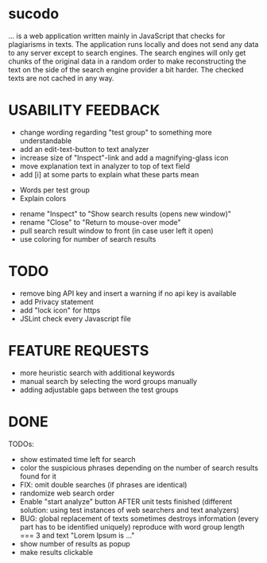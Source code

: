 sucodo
=======

... is a web application written mainly in JavaScript that checks for
plagiarisms in texts. The application runs locally and does not send
any data to any server except to search engines. The search engines will
only get chunks of the original data in a random order to make reconstructing
the text on the side of the search engine provider a bit harder.
The checked texts are not cached in any way.

USABILITY FEEDBACK
==================
* change wording regarding "test group" to something more understandable
* add an edit-text-button to text analyzer
* increase size of "Inspect"-link and add a magnifying-glass icon
* move explanation text in analyzer to top of text field
* add [i] at some parts to explain what these parts mean
- Words per test group
- Explain colors
* rename "Inspect" to "Show search results (opens new window)"
* rename "Close" to "Return to mouse-over mode"
* pull search result window to front (in case user left it open)
* use coloring for number of search results

TODO
====
* remove bing API key and insert a warning if no api key is available
* add Privacy statement
* add "lock icon" for https
* JSLint check every Javascript file

FEATURE REQUESTS
================
* more heuristic search with additional keywords
* manual search by selecting the word groups manually
* adding adjustable gaps between the test groups  

DONE
====

TODOs:
* show estimated time left for search
* color the suspicious phrases depending on the number of search results found for it
* FIX: omit double searches (if phrases are identical)
* randomize web search order
* Enable "start analyze" button AFTER unit tests finished (different solution: using test instances of web searchers and text analyzers)
* BUG: global replacement of texts sometimes destroys information (every part has to be identified uniquely)
  reproduce with word group length === 3 and text
  "Lorem Ipsum is ..."
* show number of results as popup
* make results clickable